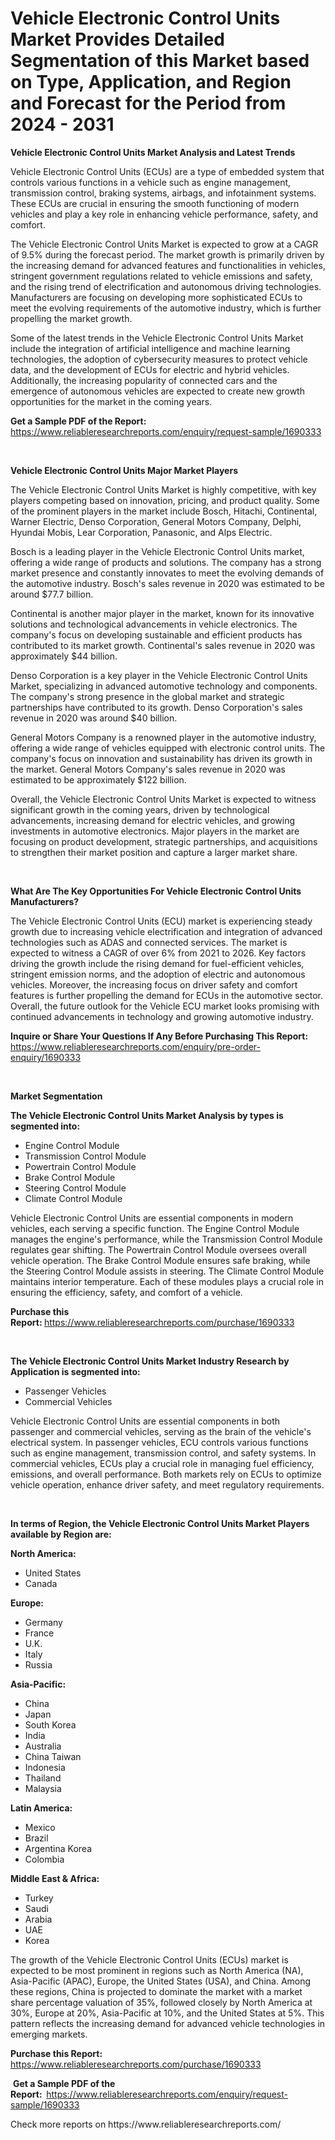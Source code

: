 <p><h1>Vehicle Electronic Control Units Market Provides Detailed Segmentation of this Market based on Type, Application, and Region and Forecast for the Period from 2024 - 2031</h1></p><p><strong>Vehicle Electronic Control Units Market Analysis and Latest Trends</strong></p>
<p><p>Vehicle Electronic Control Units (ECUs) are a type of embedded system that controls various functions in a vehicle such as engine management, transmission control, braking systems, airbags, and infotainment systems. These ECUs are crucial in ensuring the smooth functioning of modern vehicles and play a key role in enhancing vehicle performance, safety, and comfort.</p><p>The Vehicle Electronic Control Units Market is expected to grow at a CAGR of 9.5% during the forecast period. The market growth is primarily driven by the increasing demand for advanced features and functionalities in vehicles, stringent government regulations related to vehicle emissions and safety, and the rising trend of electrification and autonomous driving technologies. Manufacturers are focusing on developing more sophisticated ECUs to meet the evolving requirements of the automotive industry, which is further propelling the market growth.</p><p>Some of the latest trends in the Vehicle Electronic Control Units Market include the integration of artificial intelligence and machine learning technologies, the adoption of cybersecurity measures to protect vehicle data, and the development of ECUs for electric and hybrid vehicles. Additionally, the increasing popularity of connected cars and the emergence of autonomous vehicles are expected to create new growth opportunities for the market in the coming years.</p></p>
<p><strong>Get a Sample PDF of the Report:&nbsp;</strong> <a href="https://www.reliableresearchreports.com/enquiry/request-sample/1690333">https://www.reliableresearchreports.com/enquiry/request-sample/1690333</a></p>
<p>&nbsp;</p>
<p><strong>Vehicle Electronic Control Units Major Market Players</strong></p>
<p><p>The Vehicle Electronic Control Units Market is highly competitive, with key players competing based on innovation, pricing, and product quality. Some of the prominent players in the market include Bosch, Hitachi, Continental, Warner Electric, Denso Corporation, General Motors Company, Delphi, Hyundai Mobis, Lear Corporation, Panasonic, and Alps Electric.</p><p>Bosch is a leading player in the Vehicle Electronic Control Units market, offering a wide range of products and solutions. The company has a strong market presence and constantly innovates to meet the evolving demands of the automotive industry. Bosch's sales revenue in 2020 was estimated to be around $77.7 billion.</p><p>Continental is another major player in the market, known for its innovative solutions and technological advancements in vehicle electronics. The company's focus on developing sustainable and efficient products has contributed to its market growth. Continental's sales revenue in 2020 was approximately $44 billion.</p><p>Denso Corporation is a key player in the Vehicle Electronic Control Units Market, specializing in advanced automotive technology and components. The company's strong presence in the global market and strategic partnerships have contributed to its growth. Denso Corporation's sales revenue in 2020 was around $40 billion.</p><p>General Motors Company is a renowned player in the automotive industry, offering a wide range of vehicles equipped with electronic control units. The company's focus on innovation and sustainability has driven its growth in the market. General Motors Company's sales revenue in 2020 was estimated to be approximately $122 billion.</p><p>Overall, the Vehicle Electronic Control Units Market is expected to witness significant growth in the coming years, driven by technological advancements, increasing demand for electric vehicles, and growing investments in automotive electronics. Major players in the market are focusing on product development, strategic partnerships, and acquisitions to strengthen their market position and capture a larger market share.</p></p>
<p>&nbsp;</p>
<p><strong>What Are The Key Opportunities For Vehicle Electronic Control Units Manufacturers?</strong></p>
<p><p>The Vehicle Electronic Control Units (ECU) market is experiencing steady growth due to increasing vehicle electrification and integration of advanced technologies such as ADAS and connected services. The market is expected to witness a CAGR of over 6% from 2021 to 2026. Key factors driving the growth include the rising demand for fuel-efficient vehicles, stringent emission norms, and the adoption of electric and autonomous vehicles. Moreover, the increasing focus on driver safety and comfort features is further propelling the demand for ECUs in the automotive sector. Overall, the future outlook for the Vehicle ECU market looks promising with continued advancements in technology and growing automotive industry.</p></p>
<p><strong>Inquire or Share Your Questions If Any Before Purchasing This Report:</strong> <a href="https://www.reliableresearchreports.com/enquiry/pre-order-enquiry/1690333">https://www.reliableresearchreports.com/enquiry/pre-order-enquiry/1690333</a></p>
<p>&nbsp;</p>
<p><strong>Market Segmentation</strong></p>
<p><strong>The Vehicle Electronic Control Units Market Analysis by types is segmented into:</strong></p>
<p><ul><li>Engine Control Module</li><li>Transmission Control Module</li><li>Powertrain Control Module</li><li>Brake Control Module</li><li>Steering Control Module</li><li>Climate Control Module</li></ul></p>
<p><p>Vehicle Electronic Control Units are essential components in modern vehicles, each serving a specific function. The Engine Control Module manages the engine's performance, while the Transmission Control Module regulates gear shifting. The Powertrain Control Module oversees overall vehicle operation. The Brake Control Module ensures safe braking, while the Steering Control Module assists in steering. The Climate Control Module maintains interior temperature. Each of these modules plays a crucial role in ensuring the efficiency, safety, and comfort of a vehicle.</p></p>
<p><strong>Purchase this Report:&nbsp;</strong><a href="https://www.reliableresearchreports.com/purchase/1690333">https://www.reliableresearchreports.com/purchase/1690333</a></p>
<p>&nbsp;</p>
<p><strong>The Vehicle Electronic Control Units Market Industry Research by Application is segmented into:</strong></p>
<p><ul><li>Passenger Vehicles</li><li>Commercial Vehicles</li></ul></p>
<p><p>Vehicle Electronic Control Units are essential components in both passenger and commercial vehicles, serving as the brain of the vehicle's electrical system. In passenger vehicles, ECU controls various functions such as engine management, transmission control, and safety systems. In commercial vehicles, ECUs play a crucial role in managing fuel efficiency, emissions, and overall performance. Both markets rely on ECUs to optimize vehicle operation, enhance driver safety, and meet regulatory requirements.</p></p>
<p>&nbsp;</p>
<p><strong>In terms of Region, the Vehicle Electronic Control Units Market Players available by Region are:</strong></p>
<p>
    <p> <strong> North America: </strong>
        <ul>
            <li>United States</li>
            <li>Canada</li>
        </ul>
        </p> 
    <p> <strong> Europe: </strong>
        <ul>
            <li>Germany</li>
            <li>France</li>
            <li>U.K.</li>
            <li>Italy</li>
            <li>Russia</li>
        </ul>
        </p> 
    <p> <strong> Asia-Pacific: </strong>
        <ul>
            <li>China</li>
            <li>Japan</li>
            <li>South Korea</li>
            <li>India</li>
            <li>Australia</li>
            <li>China Taiwan</li>
            <li>Indonesia</li>
            <li>Thailand</li>
            <li>Malaysia</li>
        </ul>
        </p> 
    <p> <strong> Latin America: </strong>
        <ul>
            <li>Mexico</li>
            <li>Brazil</li>
            <li>Argentina Korea</li>
            <li>Colombia</li>
        </ul>
        </p> 
    <p> <strong> Middle East & Africa: </strong>
        <ul>
            <li>Turkey</li>
            <li>Saudi</li>
            <li>Arabia</li>
            <li>UAE</li>
            <li>Korea</li>
        </ul>
    </p>
    </p>
<p><p>The growth of the Vehicle Electronic Control Units (ECUs) market is expected to be most prominent in regions such as North America (NA), Asia-Pacific (APAC), Europe, the United States (USA), and China. Among these regions, China is projected to dominate the market with a market share percentage valuation of 35%, followed closely by North America at 30%, Europe at 20%, Asia-Pacific at 10%, and the United States at 5%. This pattern reflects the increasing demand for advanced vehicle technologies in emerging markets.</p></p>
<p><strong>Purchase this Report: </strong><a href="https://www.reliableresearchreports.com/purchase/1690333">https://www.reliableresearchreports.com/purchase/1690333</a></p>
<p>&nbsp;<strong>Get a Sample PDF of the Report:&nbsp;&nbsp;</strong><a href="https://www.reliableresearchreports.com/enquiry/request-sample/1690333">https://www.reliableresearchreports.com/enquiry/request-sample/1690333</a></p>
<p><strong></strong></p>
<p>Check more reports on https://www.reliableresearchreports.com/</p>